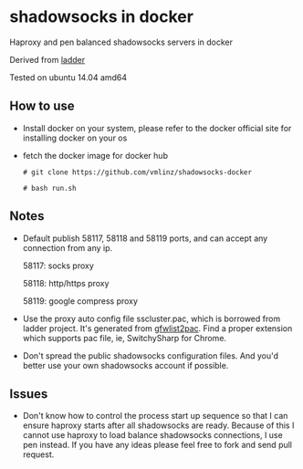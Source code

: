 # shadowsocks in docker #

Haproxy and pen balanced shadowsocks servers in docker

Derived from [ladder](https://github.com/missdeer/ladder.git)

Tested on ubuntu 14.04 amd64

## How to use ##

* Install docker on your system, please refer to the docker official site for installing docker on your os

* fetch the docker image for docker hub

    `# git clone https://github.com/vmlinz/shadowsocks-docker`

    `# bash run.sh`

## Notes ##

* Default publish 58117, 58118 and 58119 ports, and can accept any connection from any ip.

    58117: socks proxy

    58118: http/https proxy

    58119: google compress proxy

* Use the proxy auto config file sscluster.pac, which is borrowed from ladder project. It's generated from [gfwlist2pac](https://github.com/clowwindy/gfwlist2pac). Find a proper extension which supports pac file, ie, SwitchySharp for Chrome.

* Don't spread the public shadowsocks configuration files. And you'd better use your own shadowsocks account if possible.

## Issues ##

* Don't know how to control the process start up sequence so that I can ensure haproxy starts after all shadowsocks are ready. Because of this I cannot use haproxy to load balance shadowsocks connections, I use pen instead. If you have any ideas please feel free to fork and send pull request.
